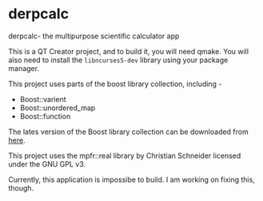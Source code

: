 # derpcalc
derpcalc- the multipurpose scientific calculator app

This is a QT Creator project, and to build it, you will need qmake.
You will also need to install the `libncurses5-dev` library using your package manager.

This project uses parts of the boost library collection, including -

* Boost::varient
* Boost::unordered_map
* Boost::function

The lates version of the Boost library collection can be downloaded from [here](http://boost.org).

This project uses the mpfr::real library by Christian Schneider licensed under the GNU GPL v3.

Currently, this application is impossibe to build. I am working on fixing this, though.

